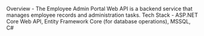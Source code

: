 Overview - The Employee Admin Portal Web API is a backend service that manages employee records and administration tasks. 
Tech Stack - ASP.NET Core Web API, Entity Framework Core (for database operations), MSSQL, C#
